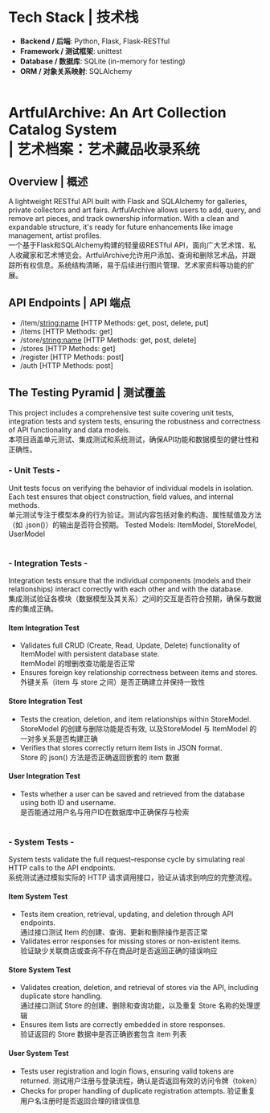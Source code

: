 # Tech Stack | 技术栈
- **Backend / 后端**: Python, Flask, Flask-RESTful
- **Framework / 测试框架**: unittest 
- **Database / 数据库**: SQLite (in-memory for testing)  
- **ORM / 对象关系映射**: SQLAlchemy <br><br>

# ArtfulArchive: An Art Collection Catalog System <br>| 艺术档案：艺术藏品收录系统
## Overview | 概述
A lightweight RESTful API built with Flask and SQLAlchemy for galleries, private collectors and art fairs. ArtfulArchive allows users to add, query, and remove art pieces, and track ownership information. With a clean and expandable structure, it's ready for future enhancements like image management, artist profiles.<br>
一个基于Flask和SQLAlchemy构建的轻量级RESTful API，面向广大艺术馆、私人收藏家和艺术博览会。ArtfulArchive允许用户添加、查询和删除艺术品，并跟踪所有权信息。系统结构清晰，易于后续进行图片管理、艺术家资料等功能的扩展。

## API Endpoints | API 端点
- /item/<string:name>      [HTTP Methods: get, post, delete, put]
- /items      [HTTP Methods: get]
- /store/<string:name>      [HTTP Methods: get, post, delete]
- /stores      [HTTP Methods: get]
- /register      [HTTP Methods: post]
- /auth      [HTTP Methods: post]

## The Testing Pyramid | 测试覆盖
This project includes a comprehensive test suite covering unit tests, integration tests and system tests, ensuring the robustness and correctness of API functionality and data models.<br>
本项目涵盖单元测试、集成测试和系统测试，确保API功能和数据模型的健壮性和正确性。
### - Unit Tests -
Unit tests focus on verifying the behavior of individual models in isolation. Each test ensures that object construction, field values, and internal methods.<br>
单元测试专注于模型本身的行为验证。测试内容包括对象的构造、属性赋值及方法（如 .json()）的输出是否符合预期。
Tested Models: ItemModel, StoreModel, UserModel<br><br>

### - Integration Tests - 
Integration tests ensure that the individual components (models and their relationships) interact correctly with each other and with the database.<br>
集成测试验证各模块（数据模型及其关系）之间的交互是否符合预期，确保与数据库的集成正确。
#### Item Integration Test
- Validates full CRUD (Create, Read, Update, Delete) functionality of ItemModel with persistent database state.<br>
ItemModel 的增删改查功能是否正常
- Ensures foreign key relationship correctness between items and stores.<br>
外键关系（item 与 store 之间）是否正确建立并保持一致性

#### Store Integration Test
- Tests the creation, deletion, and item relationships within StoreModel.<br>
StoreModel 的创建与删除功能是否有效, 以及StoreModel 与 ItemModel 的一对多关系是否构建正确
- Verifies that stores correctly return item lists in JSON format.<br>
Store 的 json() 方法是否正确返回嵌套的 item 数据

#### User Integration Test
- Tests whether a user can be saved and retrieved from the database using both ID and username.<br>
是否能通过用户名与用户ID在数据库中正确保存与检索<br><br>

### - System Tests -
System tests validate the full request–response cycle by simulating real HTTP calls to the API endpoints. <br>
系统测试通过模拟实际的 HTTP 请求调用接口，验证从请求到响应的完整流程。
#### Item System Test
- Tests item creation, retrieval, updating, and deletion through API endpoints.<br>
通过接口测试 Item 的创建、查询、更新和删除操作是否正常
- Validates error responses for missing stores or non-existent items.<br>
验证缺少关联商店或查询不存在商品时是否返回正确的错误响应

#### Store System Test
- Validates creation, deletion, and retrieval of stores via the API, including duplicate store handling.<br>
通过接口测试 Store 的创建、删除和查询功能，以及重复 Store 名称的处理逻辑
- Ensures item lists are correctly embedded in store responses.<br>
验证返回的 Store 数据中是否正确嵌套包含 item 列表

#### User System Test
- Tests user registration and login flows, ensuring valid tokens are returned.
测试用户注册与登录流程，确认是否返回有效的访问令牌（token）
- Checks for proper handling of duplicate registration attempts.
验证重复用户名注册时是否返回合理的错误信息
